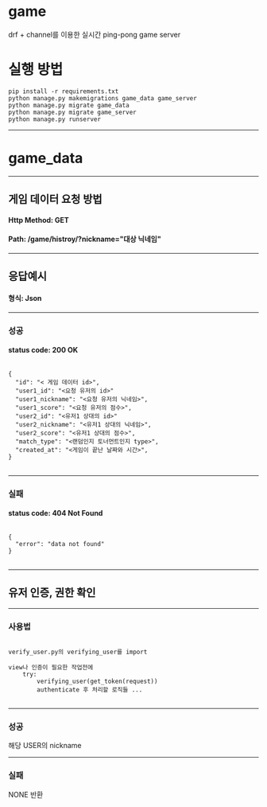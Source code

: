 # game
drf + channel를 이용한 실시간 ping-pong game server

# 실행 방법
```shell
pip install -r requirements.txt
python manage.py makemigrations game_data game_server
python manage.py migrate game_data
python manage.py migrate game_server
python manage.py runserver
```

***
# game_data
***
## 게임 데이터 요청 방법
#### Http Method: GET
#### Path: /game/histroy/?nickname="대상 닉네임"
***
## 응답예시
#### 형식: Json
***
### 성공
#### status code: 200 OK
<pre>
<code>
{
  "id": "< 게임 데이터 id>",
  "user1_id": "<요청 유저의 id>"
  "user1_nickname": "<요청 유저의 닉네임>",
  "user1_score": "<요청 유저의 점수>",
  "user2_id": "<유저1 상대의 id>"
  "user2_nickname": "<유저1 상대의 닉네임>",
  "user2_score": "<유저1 상대의 점수>",
  "match_type": "<랜덤인지 토너먼트인지 type>",
  "created_at": "<게임이 끝난 날짜와 시간>",
}
</code>
</pre>
***
### 실패
#### status code: 404 Not Found
<pre>
<code>
{
  "error": "data not found"
}
</code>
</pre>
***
## 유저 인증, 권한 확인
****
### 사용법
<pre>
<code>
verify_user.py의 verifying_user를 import

view나 인증이 필요한 작업전에 
    try:
        verifying_user(get_token(request))
        authenticate 후 처리할 로직들 ...
</code>
</pre>
***
### 성공
해당 USER의 nickname
***
### 실패
NONE 반환